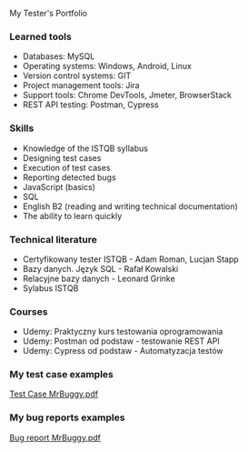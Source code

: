 
My Tester's Portfolio



### Learned tools
- Databases: MySQL
- Operating systems: Windows, Android, Linux
- Version control systems: GIT
- Project management tools: Jira
- Support tools: Chrome DevTools, Jmeter, BrowserStack
- REST API testing: Postman, Cypress

### Skills
- Knowledge of the ISTQB syllabus
- Designing test cases
- Execution of test cases
- Reporting detected bugs
- JavaScript (basics)
- SQL
- English B2 (reading and writing technical documentation)
- The ability to learn quickly

### Technical literature
- Certyfikowany tester ISTQB - Adam Roman, Lucjan Stapp
- Bazy danych. Język SQL - Rafał Kowalski
- Relacyjne bazy danych - Leonard Grinke
- Sylabus ISTQB

### Courses
- Udemy: Praktyczny kurs testowania oprogramowania
- Udemy: Postman od podstaw - testowanie REST API
- Udemy: Cypress od podstaw - Automatyzacja testów

### My test case examples

[Test Case MrBuggy.pdf](https://github.com/PirogDawid/Manual-testing/files/11049958/Test.Case.MrBuggy.pdf)

### My bug reports examples

[Bug report MrBuggy.pdf](https://github.com/PirogDawid/Manual-testing/files/11049959/Bug.report.MrBuggy.pdf)




